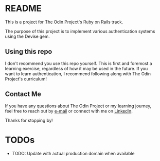 # README

This is a [project](https://www.theodinproject.com/lessons/ruby-on-rails-members-only) for [The Odin Project](https://www.theodinproject.com)'s Ruby on Rails track. 

The purpose of this project is to implement various authentication systems using the Devise gem.

## Using this repo

I don't recommend you use this repo yourself. This is first and foremost a learning exercise, regardless of how it may be used in the future. If you want to learn authentication, I recommend following along with The Odin Project's curriculum!

## Contact Me

If you have any questions about The Odin Project or my learning journey, feel free to reach out by [e-mail](mailto:jonathan.m.meneses@gmail.com?subject=The%20Odin%20Project:%20Authentication) or connect with me on [LinkedIn](https://www.linkedin.com/in/jonathan-m-meneses/).

Thanks for stopping by!


# TODOs

* TODO: Update with actual production domain when available